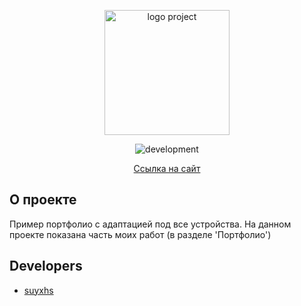 <p align="center">
      <img src="https://i.ibb.co/7QVbVHh/k-round.png" alt="logo project" width="200">
</p>

<p align="center">
   <img src="https://img.shields.io/badge/Development%20environment-VSCODE-blue" alt="development">
</p>

<p align="center">
   <a href="https://first-portfolio-ten.vercel.app/" target="_blank">Ссылка на сайт</a>
</p>

## О проекте

Пример портфолио с адаптацией под все устройства. На данном проекте показана часть моих работ (в разделе 'Портфолио')

## Developers

- [suyxhs](https://github.com/suyxhs)
